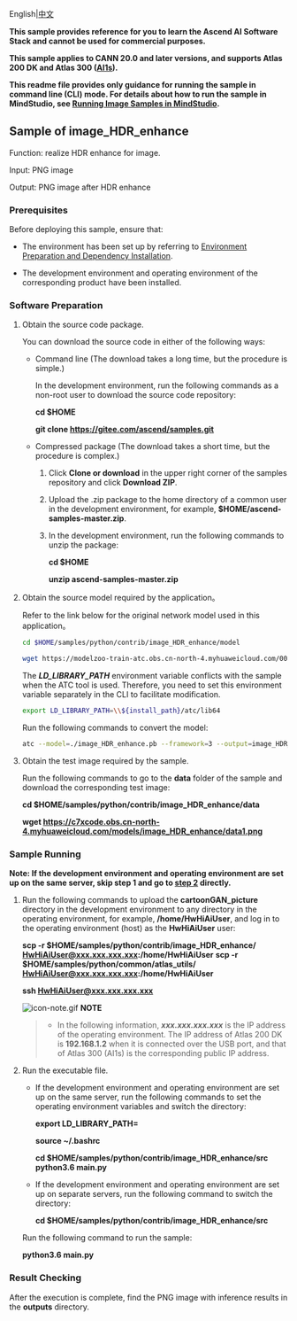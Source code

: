 English|[中文](README_CN.md)

**This sample provides reference for you to learn the Ascend AI Software Stack and cannot be used for commercial purposes.**

**This sample applies to CANN 20.0 and later versions, and supports Atlas 200 DK and Atlas 300 ([AI1s](https://support.huaweicloud.com/productdesc-ecs/ecs_01_0047.html#ecs_01_0047__section78423209366)).**

**This readme file provides only guidance for running the sample in command line (CLI) mode. For details about how to run the sample in MindStudio, see [Running Image Samples in MindStudio](https://gitee.com/ascend/samples/wikis/Mindstudio%E8%BF%90%E8%A1%8C%E5%9B%BE%E7%89%87%E6%A0%B7%E4%BE%8B?sort_id=3164874).**

## Sample of image_HDR_enhance

Function: realize HDR enhance for image.

Input: PNG image

Output: PNG image after HDR enhance

### Prerequisites

Before deploying this sample, ensure that:

- The environment has been set up by referring to [Environment Preparation and Dependency Installation](../../environment).

- The development environment and operating environment of the corresponding product have been installed.

### Software Preparation

1. Obtain the source code package.

   You can download the source code in either of the following ways:

    - Command line (The download takes a long time, but the procedure is simple.)

        In the development environment, run the following commands as a non-root user to download the source code repository:

       **cd $HOME**

       **git clone https://gitee.com/ascend/samples.git**

    - Compressed package (The download takes a short time, but the procedure is complex.)

        1. Click **Clone or download** in the upper right corner of the samples repository and click **Download ZIP**.

        2. Upload the .zip package to the home directory of a common user in the development environment, for example, **$HOME/ascend-samples-master.zip**.

        3. In the development environment, run the following commands to unzip the package:

            **cd $HOME**

            **unzip ascend-samples-master.zip**

2. Obtain the source model required by the application。      
    
   Refer to the link below for the original network model used in this application。
        
   ```bash
   cd $HOME/samples/python/contrib/image_HDR_enhance/model
   
   wget https://modelzoo-train-atc.obs.cn-north-4.myhuaweicloud.com/003_Atc_Models/AE/ATC%20Model/image_HDR_enhance/image_HDR_enhance.pb
   ``` 

   The ***LD_LIBRARY_PATH*** environment variable conflicts with the sample when the ATC tool is used. Therefore, you need to set this environment variable separately in the CLI to facilitate modification.

   ```bash
   export LD_LIBRARY_PATH=\\${install_path}/atc/lib64
   ```

   Run the following commands to convert the model:     
   
   ```bash         
   atc --model=./image_HDR_enhance.pb --framework=3 --output=image_HDR_enhance --soc_version=Ascend310  --input_shape="input:1,512,512,3" --input_format=NHWC --output_type=FP32
   ```

3. Obtain the test image required by the sample.

    Run the following commands to go to the **data** folder of the sample and download the corresponding test image:

    **cd $HOME/samples/python/contrib/image_HDR_enhance/data**

    **wget https://c7xcode.obs.cn-north-4.myhuaweicloud.com/models/image_HDR_enhance/data1.png**



### Sample Running

**Note: If the development environment and operating environment are set up on the same server, skip step 1 and go to [step 2](#step_2) directly.**   

1. Run the following commands to upload the **cartoonGAN_picture** directory in the development environment to any directory in the operating environment, for example, **/home/HwHiAiUser**, and log in to the operating environment (host) as the **HwHiAiUser** user:

    **scp -r $HOME/samples/python/contrib/image_HDR_enhance/  HwHiAiUser@xxx.xxx.xxx.xxx:/home/HwHiAiUser**
    **scp -r $HOME/samples/python/common/atlas_utils/   HwHiAiUser@xxx.xxx.xxx.xxx:/home/HwHiAiUser**

    **ssh HwHiAiUser@xxx.xxx.xxx.xxx**    

    ![](https://images.gitee.com/uploads/images/2020/1106/160652_6146f6a4_5395865.gif "icon-note.gif") **NOTE**  
    > - In the following information, ***xxx.xxx.xxx.xxx*** is the IP address of the operating environment. The IP address of Atlas 200 DK is **192.168.1.2** when it is connected over the USB port, and that of Atlas 300 (AI1s) is the corresponding public IP address.

2. Run the executable file.

    - If the development environment and operating environment are set up on the same server, run the following commands to set the operating environment variables and switch the directory:

      **export LD_LIBRARY_PATH=**

      **source ~/.bashrc**

      **cd $HOME/samples/python/contrib/image_HDR_enhance/src**    
      **python3.6 main.py**

    - If the development environment and operating environment are set up on separate servers, run the following command to switch the directory:

      **cd $HOME/samples/python/contrib/image_HDR_enhance/src**

    Run the following command to run the sample:

    **python3.6 main.py**

### Result Checking

After the execution is complete, find the PNG image with inference results in the **outputs** directory.
